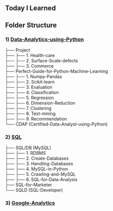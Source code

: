 Today I Learned
-------------------------------

Folder Structure
-------------------------------
### 1) [Data-Analytics-using-Python]()

├── Project  
├── ├── 1. Health-care  
├── ├── 2. Surface-Scale-defects  
├── ├── 3. Commerce  
├── Perfect-Guide-for-Python-Machine-Learning  
├── ├── 1. Numpy-Pandas  
├── ├── 2. Scikit-learn  
├── ├── 3. Evaluation  
├── ├── 4. Classification  
├── ├── 5. Regression  
├── ├── 6. Dimension-Reduction  
├── ├── 7. Clustering  
├── ├── 8. Text-mining  
├── ├── 9. Recommendation  
└── CDAP (Certified-Data-Analyst-using-Python)  


### 2) [SQL]()

├── SQL/DB (MySQL)  
├── ├── 1. RDBMS  
├── ├── 2. Create-Databases  
├── ├── 3. Handling-Databases  
├── ├── 4. MySQL-in-Python  
├── ├── 5. Crawling-and-MySQL  
├── ├── 6. SQL-for-Data-Analysis  
├── SQL-for-Marketer  
└── SQLD (SQL-Developer)  


### 3) [Google-Analytics]()
